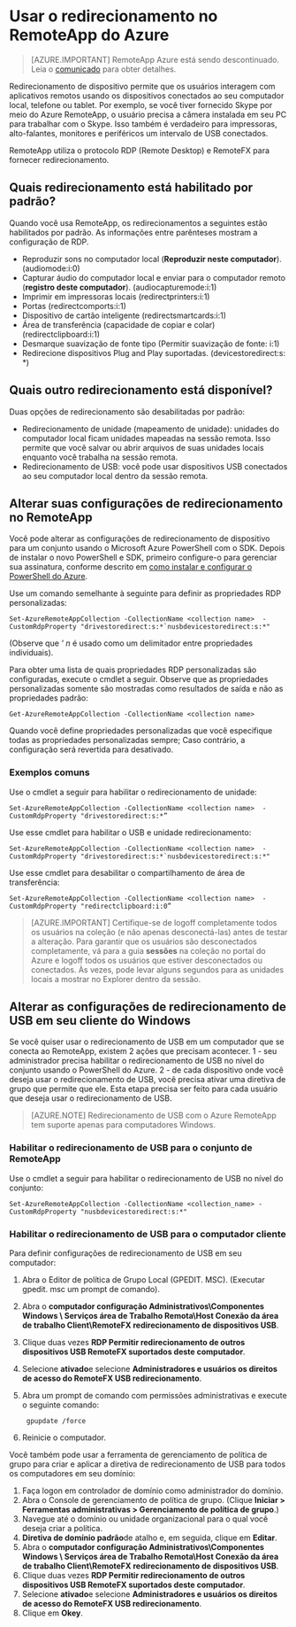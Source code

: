 <properties
    pageTitle="Usar o redirecionamento do Azure RemoteApp | Microsoft Azure"
    description="Saiba como configurar e usar o redirecionamento em RemoteApp"
    services="remoteapp"
    documentationCenter=""
    authors="lizap"
    manager="mbaldwin" />

<tags
    ms.service="remoteapp"
    ms.workload="compute"
    ms.tgt_pltfrm="na"
    ms.devlang="na"
    ms.topic="article"
    ms.date="08/15/2016"
    ms.author="elizapo" />

# <a name="using-redirection-in-azure-remoteapp"></a>Usar o redirecionamento no RemoteApp do Azure

> [AZURE.IMPORTANT]
> RemoteApp Azure está sendo descontinuado. Leia o [comunicado](https://go.microsoft.com/fwlink/?linkid=821148) para obter detalhes.

Redirecionamento de dispositivo permite que os usuários interagem com aplicativos remotos usando os dispositivos conectados ao seu computador local, telefone ou tablet. Por exemplo, se você tiver fornecido Skype por meio do Azure RemoteApp, o usuário precisa a câmera instalada em seu PC para trabalhar com o Skype. Isso também é verdadeiro para impressoras, alto-falantes, monitores e periféricos um intervalo de USB conectados.

RemoteApp utiliza o protocolo RDP (Remote Desktop) e RemoteFX para fornecer redirecionamento.

## <a name="what-redirection-is-enabled-by-default"></a>Quais redirecionamento está habilitado por padrão?
Quando você usa RemoteApp, os redirecionamentos a seguintes estão habilitados por padrão. As informações entre parênteses mostram a configuração de RDP.

- Reproduzir sons no computador local (**Reproduzir neste computador**). (audiomode:i:0)
- Capturar áudio do computador local e enviar para o computador remoto (**registro deste computador**). (audiocapturemode:i:1)
- Imprimir em impressoras locais (redirectprinters:i:1)
- Portas (redirectcomports:i:1)
- Dispositivo de cartão inteligente (redirectsmartcards:i:1)
- Área de transferência (capacidade de copiar e colar) (redirectclipboard:i:1)
- Desmarque suavização de fonte tipo (Permitir suavização de fonte: i:1)
- Redirecione dispositivos Plug and Play suportadas. (devicestoredirect:s: *)

## <a name="what-other-redirection-is-available"></a>Quais outro redirecionamento está disponível?
Duas opções de redirecionamento são desabilitadas por padrão:

- Redirecionamento de unidade (mapeamento de unidade): unidades do computador local ficam unidades mapeadas na sessão remota. Isso permite que você salvar ou abrir arquivos de suas unidades locais enquanto você trabalha na sessão remota.
- Redirecionamento de USB: você pode usar dispositivos USB conectados ao seu computador local dentro da sessão remota.

## <a name="change-your-redirection-settings-in-remoteapp"></a>Alterar suas configurações de redirecionamento no RemoteApp
Você pode alterar as configurações de redirecionamento de dispositivo para um conjunto usando o Microsoft Azure PowerShell com o SDK. Depois de instalar o novo PowerShell e SDK, primeiro configure-o para gerenciar sua assinatura, conforme descrito em [como instalar e configurar o PowerShell do Azure](../powershell-install-configure.md).

Use um comando semelhante à seguinte para definir as propriedades RDP personalizadas:

    Set-AzureRemoteAppCollection -CollectionName <collection name>  -CustomRdpProperty "drivestoredirect:s:*`nusbdevicestoredirect:s:*"

(Observe que *' n* é usado como um delimitador entre propriedades individuais).

Para obter uma lista de quais propriedades RDP personalizadas são configuradas, execute o cmdlet a seguir. Observe que as propriedades personalizadas somente são mostradas como resultados de saída e não as propriedades padrão:  

    Get-AzureRemoteAppCollection -CollectionName <collection name>

Quando você define propriedades personalizadas que você especifique todas as propriedades personalizadas sempre; Caso contrário, a configuração será revertida para desativado.   

### <a name="common-examples"></a>Exemplos comuns
Use o cmdlet a seguir para habilitar o redirecionamento de unidade:  

    Set-AzureRemoteAppCollection -CollectionName <collection name>  -CustomRdpProperty "drivestoredirect:s:*”

Use esse cmdlet para habilitar o USB e unidade redirecionamento:

    Set-AzureRemoteAppCollection -CollectionName <collection name>  -CustomRdpProperty "drivestoredirect:s:*`nusbdevicestoredirect:s:*"

Use esse cmdlet para desabilitar o compartilhamento de área de transferência:  

    Set-AzureRemoteAppCollection -CollectionName <collection name>  -CustomRdpProperty "redirectclipboard:i:0”

> [AZURE.IMPORTANT] Certifique-se de logoff completamente todos os usuários na coleção (e não apenas desconectá-las) antes de testar a alteração. Para garantir que os usuários são desconectados completamente, vá para a guia **sessões** na coleção no portal do Azure e logoff todos os usuários que estiver desconectados ou conectados. Às vezes, pode levar alguns segundos para as unidades locais a mostrar no Explorer dentro da sessão.

## <a name="change-usb-redirection-settings-on-your-windows-client"></a>Alterar as configurações de redirecionamento de USB em seu cliente do Windows

Se você quiser usar o redirecionamento de USB em um computador que se conecta ao RemoteApp, existem 2 ações que precisam acontecer. 1 - seu administrador precisa habilitar o redirecionamento de USB no nível do conjunto usando o PowerShell do Azure. 2 - de cada dispositivo onde você deseja usar o redirecionamento de USB, você precisa ativar uma diretiva de grupo que permite que ele. Esta etapa precisa ser feito para cada usuário que deseja usar o redirecionamento de USB.

> [AZURE.NOTE] Redirecionamento de USB com o Azure RemoteApp tem suporte apenas para computadores Windows.

### <a name="enable-usb-redirection-for-the-remoteapp-collection"></a>Habilitar o redirecionamento de USB para o conjunto de RemoteApp
Use o cmdlet a seguir para habilitar o redirecionamento de USB no nível do conjunto:

    Set-AzureRemoteAppCollection -CollectionName <collection_name> -CustomRdpProperty "nusbdevicestoredirect:s:*"

### <a name="enable-usb-redirection-for-the-client-computer"></a>Habilitar o redirecionamento de USB para o computador cliente

Para definir configurações de redirecionamento de USB em seu computador:

1. Abra o Editor de política de Grupo Local (GPEDIT. MSC). (Executar gpedit. msc um prompt de comando).
2. Abra o **computador configuração Administrativos\Componentes Windows \ Serviços área de Trabalho Remota\Host Conexão da área de trabalho Client\RemoteFX redirecionamento de dispositivos USB**.
3. Clique duas vezes **RDP Permitir redirecionamento de outros dispositivos USB RemoteFX suportados deste computador**.
4. Selecione **ativado**e selecione **Administradores e usuários os direitos de acesso do RemoteFX USB redirecionamento**.
5. Abra um prompt de comando com permissões administrativas e execute o seguinte comando:

        gpupdate /force
6. Reinicie o computador.

Você também pode usar a ferramenta de gerenciamento de política de grupo para criar e aplicar a diretiva de redirecionamento de USB para todos os computadores em seu domínio:

1. Faça logon em controlador de domínio como administrador do domínio.
2. Abra o Console de gerenciamento de política de grupo. (Clique **Iniciar > Ferramentas administrativas > Gerenciamento de política de grupo**.)
3. Navegue até o domínio ou unidade organizacional para o qual você deseja criar a política.
4. **Diretiva de domínio padrão**de atalho e, em seguida, clique em **Editar**.
5. Abra o **computador configuração Administrativos\Componentes Windows \ Serviços área de Trabalho Remota\Host Conexão da área de trabalho Client\RemoteFX redirecionamento de dispositivos USB**.
6. Clique duas vezes **RDP Permitir redirecionamento de outros dispositivos USB RemoteFX suportados deste computador**.
7. Selecione **ativado**e selecione **Administradores e usuários os direitos de acesso do RemoteFX USB redirecionamento**.
8. Clique em **Okey**.  
